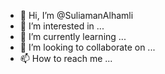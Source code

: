 - 👋 Hi, I’m @SuliamanAlhamli
- 👀 I’m interested in ...
- 🌱 I’m currently learning ...
- 💞️ I’m looking to collaborate on ...
- 📫 How to reach me ...

<!---
SuliamanAlhamli/SuliamanAlhamli is a ✨ special ✨ repository because its `README.md` (this file) appears on your GitHub profile.
You can click the Preview link to take a look at your changes.
--->
